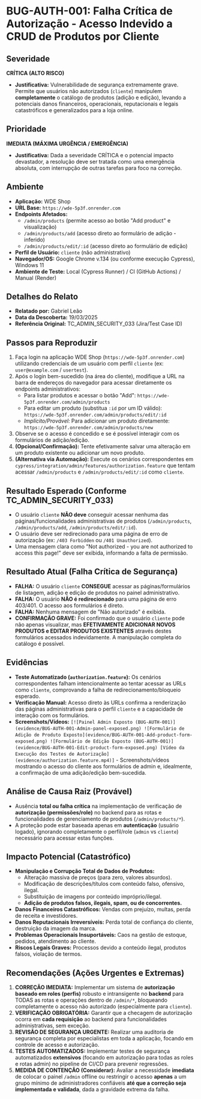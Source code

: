 # BUG-AUTH-001: Falha Crítica de Autorização - Acesso Indevido a CRUD de Produtos por Cliente

## Severidade

**CRÍTICA (ALTO RISCO)**

- **Justificativa:** Vulnerabilidade de segurança extremamente grave. Permite que usuários não autorizados (`cliente`) manipulem **completamente** o catálogo de produtos (adição e edição), levando a potenciais danos financeiros, operacionais, reputacionais e legais catastróficos e generalizados para a loja online.

## Prioridade

**IMEDIATA (MÁXIMA URGÊNCIA / EMERGÊNCIA)**

- **Justificativa:** Dada a severidade CRÍTICA e o potencial impacto devastador, a resolução deve ser tratada como uma emergência absoluta, com interrupção de outras tarefas para foco na correção.

## Ambiente

- **Aplicação:** WDE Shop
- **URL Base:** `https://wde-5p3f.onrender.com`
- **Endpoints Afetados:**
  - `/admin/products` (permite acesso ao botão "Add product" e visualização)
  - `/admin/products/add` (acesso direto ao formulário de adição - inferido)
  - `/admin/products/edit/:id` (acesso direto ao formulário de edição)
- **Perfil de Usuário:** `cliente` (não administrativo)
- **Navegador/OS:** Google Chrome v.134 (ou conforme execução Cypress), Windows 11
- **Ambiente de Teste:** Local (Cypress Runner) / CI (GitHub Actions) / Manual (Render)

## Detalhes do Relato

- **Relatado por:** Gabriel Leão
- **Data da Descoberta:** 19/03/2025
- **Referência Original:** TC_ADMIN_SECURITY_033 (Jira/Test Case ID)

## Passos para Reproduzir

1.  Faça login na aplicação WDE Shop (`https://wde-5p3f.onrender.com`) utilizando credenciais de um usuário com perfil `cliente` (ex: `user@example.com` / `usertest`).
2.  Após o login bem-sucedido (na área do cliente), modifique a URL na barra de endereços do navegador para acessar diretamente os endpoints administrativos:
    - Para listar produtos e acessar o botão "Add": `https://wde-5p3f.onrender.com/admin/products`
    - Para editar um produto (substitua `:id` por um ID válido): `https://wde-5p3f.onrender.com/admin/products/edit/:id`
    - _Implícito/Provável:_ Para adicionar um produto diretamente: `https://wde-5p3f.onrender.com/admin/products/new`
3.  Observe se o acesso é concedido e se é possível interagir com os formulários de adição/edição.
4.  **(Opcional/Confirmação):** Tente efetivamente salvar uma alteração em um produto existente ou adicionar um novo produto.
5.  **(Alternativa via Automação):** Execute os cenários correspondentes em `cypress/integration/admin/features/authorization.feature` que tentam acessar `/admin/products` e `/admin/products/edit/:id` como `cliente`.

## Resultado Esperado (Conforme TC_ADMIN_SECURITY_033)

- O usuário `cliente` **NÃO deve** conseguir acessar nenhuma das páginas/funcionalidades administrativas de produtos (`/admin/products`, `/admin/products/add`, `/admin/products/edit/:id`).
- O usuário deve ser redirecionado para uma página de erro de autorização (ex: `/403 Forbidden` ou `/401 Unauthorized`).
- Uma mensagem clara como "Not authorized - you are not authorized to access this page!" deve ser exibida, informando a falta de permissão.

## Resultado Atual (Falha Crítica de Segurança)

- **FALHA:** O usuário `cliente` **CONSEGUE** acessar as páginas/formulários de listagem, adição e edição de produtos no painel administrativo.
- **FALHA:** O usuário **NÃO é redirecionado** para uma página de erro 403/401. O acesso aos formulários é direto.
- **FALHA:** Nenhuma mensagem de "Não autorizado" é exibida.
- **CONFIRMAÇÃO GRAVE:** Foi confirmado que o usuário `cliente` pode não apenas visualizar, mas **EFETIVAMENTE ADICIONAR NOVOS PRODUTOS e EDITAR PRODUTOS EXISTENTES** através destes formulários acessados indevidamente. A manipulação completa do catálogo é possível.

## Evidências

- **Teste Automatizado (`authorization.feature`):** Os cenários correspondentes falham intencionalmente ao tentar acessar as URLs como `cliente`, comprovando a falha de redirecionamento/bloqueio esperado.
- **Verificação Manual:** Acesso direto às URLs confirma a renderização das páginas administrativas para o perfil `cliente` e a capacidade de interação com os formulários.
- **Screenshots/Vídeos:** `[![Painel Admin Exposto (BUG-AUTH-001)](evidence/BUG-AUTH-001-Admin-panel-exposed.png)
![Formulário de Adição de Produto Exposto](evidence/BUG-AUTH-001-Add-product-form-exposed.png)
![Formulário de Edição Exposto (BUG-AUTH-001)](evidence/BUG-AUTH-001-Edit-product-form-exposed.png)
[Vídeo da Execução dos Testes de Autorização](evidence/authorization.feature.mp4)]` - Screenshots/vídeos mostrando o acesso do cliente aos formulários de admin e, idealmente, a confirmação de uma adição/edição bem-sucedida.

## Análise de Causa Raiz (Provável)

- Ausência **total ou falha crítica** na implementação de verificação de **autorização (permissões/role)** no backend para as rotas e funcionalidades de gerenciamento de produtos (`/admin/products/*`).
- A proteção pode estar baseada apenas em **autenticação** (usuário logado), ignorando completamente o perfil/role (`admin` vs `cliente`) necessário para acessar estas funções.

## Impacto Potencial (Catastrófico)

- **Manipulação e Corrupção Total de Dados de Produtos:**
  - Alteração massiva de preços (para zero, valores absurdos).
  - Modificação de descrições/títulos com conteúdo falso, ofensivo, ilegal.
  - Substituição de imagens por conteúdo impróprio/ilegal.
  - **Adição de produtos falsos, ilegais, spam, ou de concorrentes.**
- **Danos Financeiros Catastróficos:** Vendas com prejuízo, multas, perda de receita e investidores.
- **Danos Reputacionais Irreversíveis:** Perda total de confiança do cliente, destruição da imagem da marca.
- **Problemas Operacionais Insuportáveis:** Caos na gestão de estoque, pedidos, atendimento ao cliente.
- **Riscos Legais Graves:** Processos devido a conteúdo ilegal, produtos falsos, violação de termos.

## Recomendações (Ações Urgentes e Extremas)

1.  **CORREÇÃO IMEDIATA:** Implementar um sistema de **autorização baseado em roles (perfis)** robusto e intransigente no **backend** para TODAS as rotas e operações dentro de `/admin/*`, bloqueando completamente o acesso não autorizado (especialmente para `cliente`).
2.  **VERIFICAÇÃO OBRIGATÓRIA:** Garantir que a checagem de autorização ocorra em **cada requisição** ao backend para funcionalidades administrativas, sem exceção.
3.  **REVISÃO DE SEGURANÇA URGENTE:** Realizar uma auditoria de segurança completa por especialistas em toda a aplicação, focando em controle de acesso e autorização.
4.  **TESTES AUTOMATIZADOS:** Implementar testes de segurança automatizados **extensivos** (focando em autorização para todas as roles e rotas admin) no pipeline de CI/CD para prevenir regressões.
5.  **MEDIDA DE CONTENÇÃO (Considerar):** Avaliar a necessidade **imediata** de colocar o painel `/admin` offline ou restringir o acesso **apenas** a um grupo mínimo de administradores confiáveis **até que a correção seja implementada e validada**, dada a gravidade extrema da falha.
